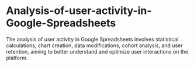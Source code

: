 # Analysis-of-user-activity-in-Google-Spreadsheets
The analysis of user activity in Google Spreadsheets involves statistical calculations, chart creation, data modifications, cohort analysis, and user retention, aiming to better understand and optimize user interactions on the platform.
